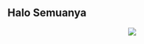 <h2>Halo Semuanya</h2>
<p align=center>
  <img src=https://i.pinimg.com/originals/3c/ba/1f/3cba1f80f4461da36a7cd6c38f0bb652.gif>
</p>
